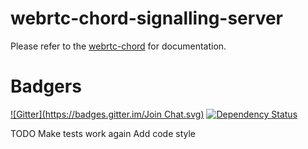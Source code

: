 webrtc-chord-signalling-server
==============================

Please refer to the [webrtc-chord](https://github.com/diasdavid/webrtc-chord) for documentation. 

# Badgers

[![Gitter](https://badges.gitter.im/Join Chat.svg)](https://gitter.im/diasdavid/webrtc-chord?utm_source=badge&utm_medium=badge&utm_campaign=pr-badge) 
[![Dependency Status](https://david-dm.org/diasdavid/webrtc-signalling-server.svg)](https://david-dm.org/diasdavid/webrtc-signalling-server)


TODO
Make tests work again
Add code style